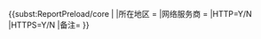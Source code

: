 {{<includeonly>subst:</includeonly>ReportPreload/core
|<!--注意！请勿填写上方的标题一栏，留空即可！／注意！請勿填寫上方的標題一欄，留空即可！-->
|所在地区 =
|网络服务商 =
|HTTP=Y/N
|HTTPS=Y/N
|备注=
}}